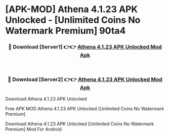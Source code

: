 # [APK-MOD] Athena 4.1.23 APK Unlocked - [Unlimited Coins No Watermark Premium] 90ta4



<div align="center">
<h3>🔴 Download [Server1] 👉👉 <a href="https://momento.my/?title=Athena_4.1.23_APK_Unlocked">Athena 4.1.23 APK Unlocked Mod Apk</a></h3><br>

<h3>🔴 Download [Server2] 👉👉 <a href="https://momento.my/?title=Athena_4.1.23_APK_Unlocked">Athena 4.1.23 APK Unlocked Mod Apk</a></h3>
</div>



Download Athena 4.1.23 APK Unlocked 

Free APK MOD Athena 4.1.23 APK Unlocked [Unlimited Coins No Watermark Premium]

Download Athena 4.1.23 APK Unlocked [Unlimited Coins No Watermark Premium] Mod For Android
